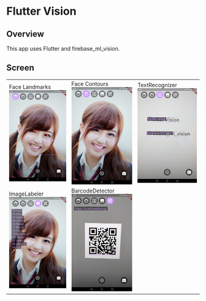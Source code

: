# Flutter Vision

## Overview
This app uses Flutter and firebase_ml_vision.

## Screen

<table>
<tr>
<td>Face Landmarks<br>
<img src='img/1face.png' width=200px>

<td>Face Contours<br>
<img src='img/2face2.png' width=200px>

<td>TextRecognizer<br>
<img src='img/3text.png' width=200px>

<tr><td>ImageLabeler<br>
<img src='img/4image.png' width=200px>

<td>BarcodeDetector<br>
<img src='img/5barcode.png' width=200px>

<td>&nbsp;
</table>
